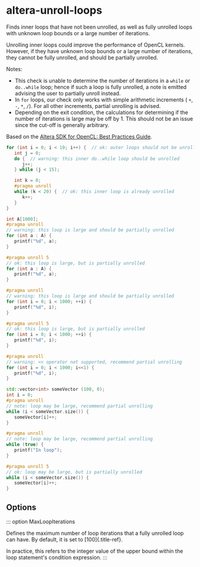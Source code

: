 # altera-unroll-loops

Finds inner loops that have not been unrolled, as well as fully unrolled
loops with unknown loop bounds or a large number of iterations.

Unrolling inner loops could improve the performance of OpenCL kernels.
However, if they have unknown loop bounds or a large number of
iterations, they cannot be fully unrolled, and should be partially
unrolled.

Notes:

- This check is unable to determine the number of iterations in a
  `while` or `do..while` loop; hence if such a loop is fully unrolled,
  a note is emitted advising the user to partially unroll instead.
- In `for` loops, our check only works with simple arithmetic
  increments ( `+`, `-`, `*`, `/`). For all other increments, partial
  unrolling is advised.
- Depending on the exit condition, the calculations for determining if
  the number of iterations is large may be off by 1. This should not
  be an issue since the cut-off is generally arbitrary.

Based on the [Altera SDK for OpenCL: Best Practices
Guide](https://www.altera.com/en_US/pdfs/literature/hb/opencl-sdk/aocl_optimization_guide.pdf).

```c++
for (int i = 0; i < 10; i++) {  // ok: outer loops should not be unrolled
   int j = 0;
   do {  // warning: this inner do..while loop should be unrolled
      j++;
   } while (j < 15);

   int k = 0;
   #pragma unroll
   while (k < 20) {  // ok: this inner loop is already unrolled
      k++;
   }
}

int A[1000];
#pragma unroll
// warning: this loop is large and should be partially unrolled
for (int a : A) {
   printf("%d", a);
}

#pragma unroll 5
// ok: this loop is large, but is partially unrolled
for (int a : A) {
   printf("%d", a);
}

#pragma unroll
// warning: this loop is large and should be partially unrolled
for (int i = 0; i < 1000; ++i) {
   printf("%d", i);
}

#pragma unroll 5
// ok: this loop is large, but is partially unrolled
for (int i = 0; i < 1000; ++i) {
   printf("%d", i);
}

#pragma unroll
// warning: << operator not supported, recommend partial unrolling
for (int i = 0; i < 1000; i<<1) {
   printf("%d", i);
}

std::vector<int> someVector (100, 0);
int i = 0;
#pragma unroll
// note: loop may be large, recommend partial unrolling
while (i < someVector.size()) {
   someVector[i]++;
}

#pragma unroll
// note: loop may be large, recommend partial unrolling
while (true) {
   printf("In loop");
}

#pragma unroll 5
// ok: loop may be large, but is partially unrolled
while (i < someVector.size()) {
   someVector[i]++;
}
```

## Options

::: option
MaxLoopIterations

Defines the maximum number of loop iterations that a fully unrolled loop
can have. By default, it is set to [100]{.title-ref}.

In practice, this refers to the integer value of the upper bound within
the loop statement\'s condition expression.
:::
